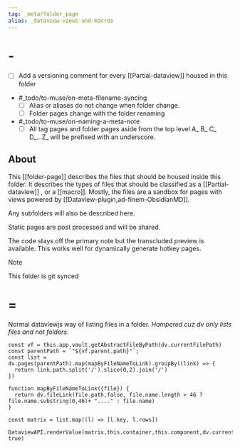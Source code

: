 ```yaml
---
tag: _meta/folder_page 
alias: _dataview-views-and-macros
---
```

# -

- [ ] Add a versioning comment for every [[Partial-dataview]] housed in this folder
* #_todo/to-muse/on-meta-filename-syncing
  * [ ] Alias or aliases do not change when folder change.
  * [ ] Folder pages change with the folder renaming 

* #_todo/to-muse/on-naming-a-meta-note
  - [ ] All tag pages and folder pages aside from the top level  A_ B_ C_ D_...Z_ will be prefixed with an underscore. 

## About

This [[folder-page]] describes the files that should be housed inside this folder. It describes the types of files that should be classified as a [[Partial-dataview]] , or a [[macro]]. Mostly, the files are a sandbox for pages with views powered by [[Dataview-plugin,ad-finem-ObsidianMD]]. 

Any subfolders will also be described here.

Static pages are post processed and will be shared. 

The code stays off the primary note but the transcluded preview is available. This works well for dynamically generate hotkey pages.


> [!note]
> This folder is git synced

# =

Normal dataviewjs way of listing files in a folder.
*Hampered cuz dv only lists files and not folders.*

```dataviewjs
const vf = this.app.vault.getAbstractFileByPath(dv.currentFilePath)
const parentPath = `"${vf.parent.path}"`;
const list = dv.pages(parentPath).map(mapByFileNameToLink).groupBy((link) => {
  return link.path.split('/').slice(0,2).join('/')
})

function mapByFileNameToLink({file}) {
  return dv.fileLink(file.path,false, file.name.length > 46 ? file.name.substring(0,46)+ "...." : file.name)
}

const matrix = list.map((l) => [l.key, l.rows]) 

DataviewAPI.renderValue(matrix,this.container,this.component,dv.currentFilePath, true)

```
